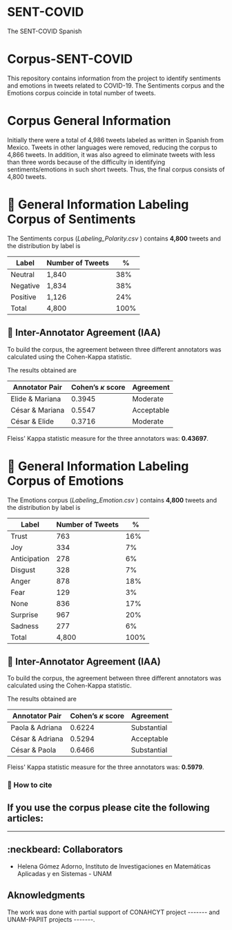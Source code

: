 # SENT-COVID
The SENT-COVID Spanish 

#  Corpus-SENT-COVID
This repository contains information from the project to identify sentiments and emotions in tweets related to COVID-19. The Sentiments corpus and the Emotions corpus coincide in total number of tweets.

# Corpus General Information

Initially there were a total of 4,986 tweets labeled as written in Spanish from Mexico. Tweets in other languages were removed, reducing the corpus to 4,866 tweets. In addition, it was also agreed to eliminate tweets with less than three words because of the difficulty in identifying sentiments/emotions in such short tweets. Thus, the final corpus consists of 4,800 tweets.

# :file_folder: General Information Labeling Corpus of Sentiments

The Sentiments corpus (<em>Labeling_Polarity.csv </em>) contains **4,800** tweets and the distribution by label is

| **Label** | **Number of Tweets** | **%** |
| -- | -- | -- |
| Neutral |   1,840   | 38% |
| Negative |  1,834   | 38% |
| Positive |  1,126   | 24% |
| Total | 4,800 | 100% |

##  :mag_right: Inter-Annotator Agreement (IAA)

To build the corpus, the agreement between three different annotators was calculated using the Cohen-Kappa statistic. 

The results obtained are

| **Annotator Pair** | **Cohen’s $\kappa$ score** | **Agreement** |
| -- | -- | -- |
| Elide & Mariana | 0.3945 | Moderate |
| César & Mariana | 0.5547 | Acceptable |
| César & Elide | 0.3716 | Moderate |

Fleiss' Kappa statistic measure for the three annotators was: **0.43697**.

# :file_folder: General Information Labeling Corpus of Emotions

The Emotions corpus (<em>Labeling_Emotion.csv </em>) contains **4,800** tweets and the distribution by label is

| **Label** | **Number of Tweets** | **%** |
| -- | -- | -- 
| Trust |   763   | 16% |
| Joy |  334   | 7% |
| Anticipation |  278   | 6% |
| Disgust | 328 | 7% |
| Anger | 878 | 18% |
| Fear | 129 | 3% |
| None | 836 | 17% |
| Surprise | 967 | 20% |
| Sadness | 277 | 6% |
| Total | 4,800| 100% |

##  :mag_right: Inter-Annotator Agreement (IAA)

To build the corpus, the agreement between three different annotators was calculated using the Cohen-Kappa statistic. 

The results obtained are

| **Annotator Pair** | **Cohen’s $\kappa$ score** | **Agreement** |
| -- | -- | -- |
| Paola & Adriana | 0.6224 | Substantial |
| César & Adriana | 0.5294 | Acceptable |
| César & Paola | 0.6466 | Substantial |

Fleiss' Kappa statistic measure for the three annotators was: **0.5979**.

### :pencil: How to cite
If you use the corpus please cite the following articles:
------
------

## :neckbeard: Collaborators
- Helena Gómez Adorno, Instituto de Investigaciones en Matemáticas Aplicadas y en Sistemas - UNAM

## Aknowledgments
The work was done with partial support of CONAHCYT project ------- and UNAM-PAPIIT projects -------.

